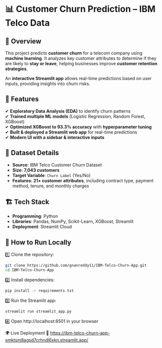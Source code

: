 # 📊 Customer Churn Prediction – IBM Telco Data  

## 📖 Overview  
This project predicts **customer churn** for a telecom company using **machine learning**. It analyzes key customer attributes to determine if they are likely to **stay or leave**, helping businesses improve **customer retention strategies**.  

An **interactive Streamlit app** allows real-time predictions based on user inputs, providing insights into churn risks.  

## 🚀 Features  
✔ **Exploratory Data Analysis (EDA)** to identify churn patterns  
✔ **Trained multiple ML models** (Logistic Regression, Random Forest, XGBoost)  
✔ **Optimized XGBoost to 93.3% accuracy** with **hyperparameter tuning**  
✔ **Built & deployed a Streamlit web app** for real-time predictions  
✔ **Modern UI with a sidebar & interactive inputs**  

## 🔬 Dataset Details  
- **Source**: IBM Telco Customer Churn Dataset  
- **Size**: **7,043 customers**  
- **Target Variable**: `Churn Label` (Yes/No)  
- **Features**: **21+ customer attributes**, including contract type, payment method, tenure, and monthly charges  

## 🏗 Tech Stack  
- **Programming**: Python  
- **Libraries**: Pandas, NumPy, Scikit-Learn, XGBoost, Streamlit  
- **Deployment**: Streamlit Cloud  

## 🎯 How to Run Locally  
1️⃣ Clone the repository:  
```bash
git clone https://github.com/gnanreddy11/IBM-Telco-Churn-App.git
cd IBM-Telco-Churn-App
```

2️⃣ Install dependencies:
```bash
pip install -r requirements.txt
```

3️⃣ Run the Streamlit app:
```bash
streamlit run streamlit_app.py
```

4️⃣ Open http://localhost:8501 in your browser

🌍 Live Deployment
🔗 https://ibm-telco-churn-app-smktsm8agsd7crhndl6xkn.streamlit.app/
